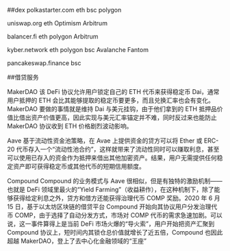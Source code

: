 ##dex
polkastarter.com   eth bsc polygon

uniswap.org       eth  Optimism Arbitrum

balancer.fi       eth  polygon Arbitrum

kyber.network      eth polygon bsc Avalanche Fantom

pancakeswap.finance    bsc


##借贷服务

MakerDAO
该 DeFi 协议允许用户锁定自己的 ETH 代币来获得稳定币 Dai，通常用户抵押的 ETH 会比其能够提取的稳定币要更多，而且兑换汇率也会有变化。MakerDAO 要做的事情就是维持 Dai 与美元挂钩，由于他们拿到的 ETH 抵押品价值比借出资产价值更高，因此实现与美元汇率锚定并不难，同时反过来也能防止 MakerDAO 协议收到 ETH 价格剧烈波动影响。

Aave 
基于流动性资金池策略，在 Avae 上提供资金的贷方可以将 Ether 或 ERC-20 代币存入一个“流动性池合约”，这样就带来了流动性同时可以赚取利息，甚至可以使用已存入的资金作为抵押来借出其他加密资产。结果，用户无需提供任何稳定资产即可获得稳定币或其他代币的短期信用额度。

Compound 
Compound 的业务模式与 Aave 很相似，但是有独特的激励机制——也就是 DeFi 领域里最火的“Yield Farming”（收益耕作），在这种机制下，除了能够获得给定利息之外，贷方和借方还能获得治理代币 COMP 奖励。2020 年 6 月 15 日，基于以太坊区块链的借贷平台 Compound 开始向其协议用户分发治理代币 COMP，由于选择了自动分发方式，市场对 COMP 代币的需求急速加剧。可以说，这一事件算得上是当前 DeFi 市场火爆的“导火索”，用户开始把资产汇聚到 Compound 协议上，短时间内其锁仓总价值就增长了近五倍，Compound 也因此超越 MakerDAO，登上了去中心化金融领域的“王座”
